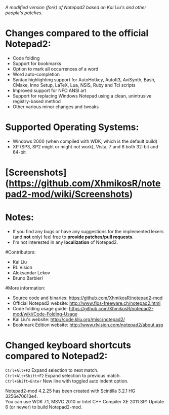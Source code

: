 _A modified version (fork) of Notepad2 based on Kai Liu's and other people's patches._

# Changes compared to the official Notepad2:

* Code folding
* Support for bookmarks
* Option to mark all occurrences of a word
* Word auto-completion
* Syntax highlighting support for AutoHotkey, AutoIt3, AviSynth, Bash, CMake, Inno Setup, LaTeX, Lua, NSIS, Ruby and Tcl scripts
* Improved support for NFO ANSI art
* Support for replacing Windows Notepad using a clean, unintrusive registry-based method
* Other various minor changes and tweaks


# Supported Operating Systems:
* Windows 2000 (when compiled with WDK, which is the default build)
* XP (SP3, SP2 might or might not work), Vista, 7 and 8 both 32-bit and 64-bit


# [Screenshots] (https://github.com/XhmikosR/notepad2-mod/wiki/Screenshots)


# Notes:
* If you find any bugs or have any suggestions for the implemented lexers (and **not** only) feel free to **provide patches/pull requests**.
* I'm not interested in any **localization** of Notepad2.

#Contributors:
* Kai Liu
* RL Vision
* Aleksandar Lekov
* Bruno Barbieri

#More information:
* Source code and binaries:   https://github.com/XhmikosR/notepad2-mod
* Official Notepad2 website:  http://www.flos-freeware.ch/notepad2.html
* Code folding usage guide:   https://github.com/XhmikosR/notepad2-mod/wiki/Code-Folding-Usage
* Kai Liu's website:          http://code.kliu.org/misc/notepad2/
* Bookmark Edition website:   http://www.rlvision.com/notepad2/about.asp

# Changed keyboard shortcuts compared to Notepad2:
`Ctrl+Alt+F2`         Expand selection to next match.  
`Ctrl+Alt+Shift+F2`   Expand selection to previous match.  
`Ctrl+Shift+Enter`    New line with toggled auto indent option.  

Notepad2-mod 4.2.25 has been created with Scintilla 3.2.1 HG 3256e70613e4.  
You can use WDK 7.1, MSVC 2010 or Intel C++ Compiler XE 2011 SP1 Update 6 (or newer) to build Notepad2-mod.